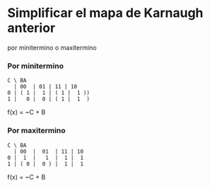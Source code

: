 # Simplificar el mapa de Karnaugh anterior
  por minitermino o maxitermino

### Por minitermino

```
C \ BA
  | 00  | 01 | 11 | 10
0 | ( 1 |  1 | ( 1 |  1 ))
1 |   0 |  0 | ( 1 |  1  )
```

f(x) = ~C + B

### Por maxitermino

```
C \ BA
  | 00  |  01  | 11 | 10
0 |  1  |   1  |  1 |  1
1 | ( 0 |  0 ) |  1 |  1
```

f(x) = ~C + B
